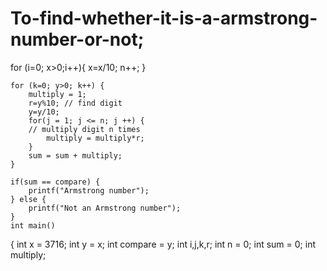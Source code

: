 # To-find-whether-it-is-a-armstrong-number-or-not;
for (i=0; x>0;i++){
        x=x/10;
        n++;
    }
    
    for (k=0; y>0; k++) {
        multiply = 1;
        r=y%10; // find digit 
        y=y/10;
        for(j = 1; j <= n; j ++) {
        // multiply digit n times
            multiply = multiply*r;
        }
        sum = sum + multiply;
    }
    
    if(sum == compare) {
        printf("Armstrong number");
    } else {
        printf("Not an Armstrong number");
    }
    int main()
{
    int x = 3716;
    int y = x;
    int compare = y;
    int i,j,k,r;
    int n = 0;
    int sum = 0;
    int multiply;
